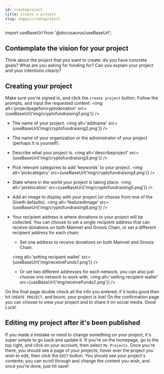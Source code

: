 ```yaml
---
id: createproject
title: Create a project
slug: dapps/createproject
---
```

import useBaseUrl from '@docusaurus/useBaseUrl';

## Contemplate the vision for your project
Think about the project that you want to create: do you have concrete goals? What are you asking for funding for? Can you explain your project and your intentions clearly?

## Creating your project
 Make sure you're signed in, and click the `create project` button. Follow the prompts, and input the requested content:
 <img alt='projectpageforcryptodonation' src={useBaseUrl('img/cryptofundraising1.png')} />

 - The name of your project.
<img alt='addname' src={useBaseUrl('img/cryptofundraising2.png')} />

 - The name of your organization or the administrator of your project (perhaps it is yourself).

 - Describe what your project is.
 <img alt='describeproject' src={useBaseUrl('img/cryptofundraising3.png')} />

 - Pick relevant categories to add 'keywords' to your project.
 <img alt='pickcategory' src={useBaseUrl('img/cryptofundraising4.png')} />

 - State where in the world your project is taking place.
<img alt='picklocation' src={useBaseUrl('img/cryptofundraising5.png')} />

 - Add an image to display with your project (or choose from one of the Giveth defaults).
 <img alt='featuredimage' src={useBaseUrl('img/cryptofundraising6.png')} />

 - Your recipient address is where donations to your project will be collected. You can choose to set a single recipient address that can receive donations on both Mainnet and Gnosis Chain, or set a different recipient address for each chain:

    - Set one address to receive donations on both Mainnet and Gnosis Chain.
    
    <img alt='setting recipient wallet' src={useBaseUrl('img/receiveFunds1.png')} />

    - Or set two different addresses for each network, you can also just choose one network to work with.
    <img alt='setting recipient wallet' src={useBaseUrl('img/receiveFunds2.png')} />


On the final page double check all the info you entered; if it looks good then hit `CREATE PROJECT`, and boom, your project is live! On the confirmation page you can choose to view your project and to share it on social media. Good Luck!

## Editing my project after it's been published
If you made a mistake or need to change something on your project, it's super simple to go back and update it. If you're on the homepage, go to the top right, and click on your account, then select `My Projects`. Once you're there, you should see a page of your projects; hover over the project you wish to edit, then click the `EDIT` button. You should see your project's contents; you can scroll through and change the content you wish, and once you're done, just hit save!
